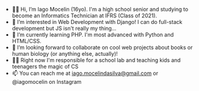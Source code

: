 - 🙋‍♂️ Hi, I’m Iago Mocelin (16yo). I'm a high school senior and studying to become an Informatics Technician at IFRS (Class of 2021).
- 👀 I’m interested in Web Development with Django! I can do full-stack development but JS isn't really my thing...
- 🌱 I’m currently learning PHP. I'm most advanced with Python and HTML/CSS.
- 🤗 I’m looking forward to collaborate on cool web projects about books or human biology (or anything else, actually)!
- 👨‍🏫 Right now I'm responsible for a school lab and teaching kids and teenagers the magic of CS
- 📫 You can reach me at iago.mocelindasilva@gmail.com or @iagomocelin on Instagram

<!---
iagomocelin/iagomocelin is a ✨ special ✨ repository because its `README.md` (this file) appears on your GitHub profile.
You can click the Preview link to take a look at your changes.
--->
